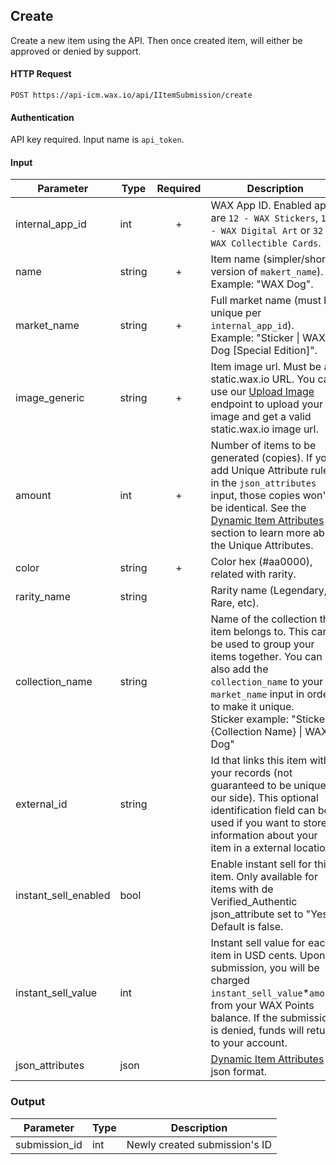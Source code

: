 ## Create

Create a new item using the API. Then once created item, will either be approved or denied by support.

#### HTTP Request

`POST https://api-icm.wax.io/api/IItemSubmission/create`

#### Authentication

API key required. Input name is `api_token`.

#### Input

| Parameter | Type | Required | Description |
| - | - | :-: | - |
| internal_app_id | int | + | WAX App ID. Enabled apps are `12 - WAX Stickers`, `14 - WAX Digital Art` or `32 - WAX Collectible Cards`. |
| name | string | + | Item name (simpler/shorter version of `makert_name`). <br> Example: "WAX Dog". |
| market_name | string | + | Full market name (must be unique per `internal_app_id`). <br> Example: "Sticker &#124; WAX Dog [Special Edition]". |
| image_generic | string | + | Item image url. Must be a static.wax.io URL. You can use our [Upload Image](/IItemSubmission/upload-image.md) endpoint to upload your image and get a valid static.wax.io image url. |
| amount | int | + | Number of items to be generated (copies). If you add Unique Attribute rules in the `json_attributes` input, those copies won't be identical. See the [Dynamic Item Attributes](/IItemSubmission.md#dynamic-attributes) section to learn more about the Unique Attributes. |
| color | string | + | Color hex (#aa0000), related with rarity. |
| rarity_name | string |   | Rarity name (Legendary, Rare, etc). |
| collection_name | string |   | Name of the collection this item belongs to. This can be used to group your items together. You can also add the `collection_name` to your `market_name` input in order to make it unique. <br>Sticker example: "Sticker &#124; {Collection Name} &#124; WAX Dog" |
| external_id | string |   | Id that links this item with your records (not guaranteed to be unique in our side). This optional identification field can be used if you want to store information about your item in a external location. |
| instant_sell_enabled | bool |   | Enable instant sell for this item. Only available for items with de Verified_Authentic json_attribute set to "Yes". Default is false. |
| instant_sell_value | int |   | Instant sell value for each item in USD cents. Upon submission, you will be charged `instant_sell_value`*`amount` from your WAX Points balance. If the submission is denied, funds will return to your account. |
| json_attributes | json |   | [Dynamic Item Attributes](/IItemSubmission.md#dynamic-attributes) in json format. |

### Output

| Parameter | Type | Description |
| - | - | - |
| submission_id | int | Newly created submission's ID |
